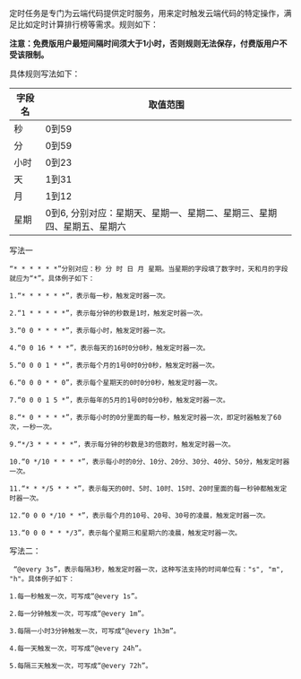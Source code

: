 定时任务是专门为云端代码提供定时服务，用来定时触发云端代码的特定操作，满足比如定时计算排行榜等需求。规则如下：

**注意：免费版用户最短间隔时间须大于1小时，否则规则无法保存，付费版用户不受该限制。**

具体规则写法如下：

| 字段名 | 取值范围 |
| --- | --- |
| 秒 | 0到59 |
| 分 | 0到59 |
| 小时 | 0到23 |
| 天 | 1到31 |
| 月 | 1到12 |
| 星期 | 0到6, 分别对应：星期天、星期一、星期二、星期三、星期四、星期五、星期六|

写法一

```
“* * * * * *”分别对应：秒 分 时 日 月 星期。当星期的字段填了数字时，天和月的字段就应为“*”。具体例子如下：

1.“* * * * * *”，表示每一秒，触发定时器一次。

2.“1 * * * * *”，表示每分钟的秒数是1时，触发定时器一次。

3.“0 0 * * * *”，表示每小时，触发定时器一次。

4.“0 0 16 * * *”，表示每天的16时0分0秒，触发定时器一次。

5.“0 0 0 1 * *”，表示每个月的1号0时0分0秒，触发定时器一次。

6.“0 0 0 * * 0”，表示每个星期天的0时0分0秒，触发定时器一次。

7.“0 0 0 1 5 *”，表示每年的5月的1号0时0分0秒，触发定时器一次。

8.“* 0 * * * *”，表示每小时的0分里面的每一秒，触发定时器一次，即定时器触发了60次，一秒一次。

9.“*/3 * * * * *”，表示每分钟的秒数是3的倍数时，触发定时器一次。

10.“0 */10 * * * *”，表示每小时的0分、10分、20分、30分、40分、50分，触发定时器一次。

11.“* * */5 * * *”，表示每天的0时、5时、10时、15时、20时里面的每一秒钟都触发定时器一次。

12.“0 0 0 */10 * *”，表示每个月的10号、20号、30号的凌晨，触发定时器一次。

13.“0 0 0 * * */3”，表示每个星期三和星期六的凌晨，触发定时器一次。
```

写法二：

```
 “@every 3s”，表示每隔3秒，触发定时器一次，这种写法支持的时间单位有："s", "m", "h"。具体例子如下：
 
1.每一秒触发一次，可写成“@every 1s”。

2.每一分钟触发一次，可写成“@every 1m”。

3.每隔一小时3分钟触发一次，可写成“@every 1h3m”。

4.每一天触发一次，可写成“@every 24h”。

5.每隔三天触发一次，可写成“@every 72h”。
```






